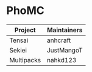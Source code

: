 # PhoMC

| Project    	| Maintainers 	|
|------------	|-------------	|
| Tensai     	| anhcraft    	|
| Sekiei     	| JustMangoT  	|
| Multipacks 	| nahkd123    	|
